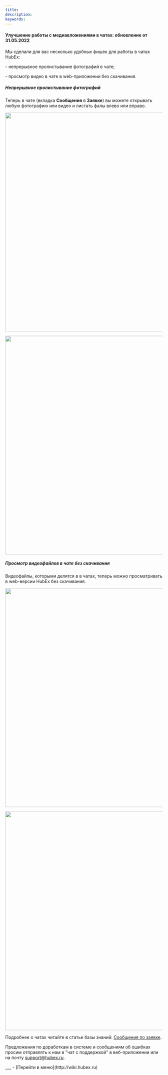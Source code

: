```yaml
---
title: 
description: 
keywords: 
---
```


#### Улучшение работы с медиавложениями в чатах: обновление от 31.05.2022
<html>
<meta charset="utf-8">

</html>
<body>

<p>Мы сделали для вас несколько удобных фишек для работы в чатах HubEx:</p>
<p>- непрерывное пролистывание фотографий в чате;</p>
<p>- просмотр видео в чате в web-приложении без скачивания.</p>

<h5>Непрерывное пролистывание фотографий</h5>
</div>
<p>Теперь в чате (вкладка <strong>Сообщения</strong> в <strong>Заявке</strong>) вы можете открывать любую фотографию или видео и листать фалы влево или вправо.</p>
<p><span style="font-weight: @ArticleID00;"><img style="display: block; margin-left: auto; margin-right: auto;" src="https://tscscreencastlive.blob.core.windows.net/uploads/g000301NP5LzzBQU4AQCBOoDSkBl6/LWR_Recording.png?sv=2019-07-07&amp;sr=b&amp;sig=RYDaZ%2BmS544Zm3APShqsPjgWEf0sktM0jOO8SWgI9Uo%3D&amp;st=2022-05-30T11%3A53%3A34Z&amp;se=2022-05-31T11%3A58%3A34Z&amp;sp=r" alt="" width="700" height="auto" /></span></p>

<p><span style="font-weight: @ArticleID00;"><img style="display: block; margin-left: auto; margin-right: auto;" src="https://tscscreencastlive.blob.core.windows.net/uploads/g000301w4MCvh8YZH2voxhkwaZmXP/LWR_Recording.png?sv=2019-07-07&amp;sr=b&amp;sig=%2BXUfkwoO2KkD3%2Bg4ip066tub6pKtY6xklbkN3UXLmTk%3D&amp;st=2022-05-30T11%3A52%3A33Z&amp;se=2022-05-31T11%3A57%3A33Z&amp;sp=r" alt="" width="700" height="auto" /></span></p>


<h5>Просмотр видеофайлов в чате без скачивания</h5>
<p>Видеофайлы, которыми делятся в в чатах, теперь можно просматривать в web-версии HubEx без скачивания.&nbsp;</p>
<p><span style="font-weight: @ArticleID00;"><img style="display: block; margin-left: auto; margin-right: auto;" src="https://tscscreencastlive.blob.core.windows.net/uploads/g000301KGKJbbixqRwK9Tu673YNUP/LWR_Recording.png?sv=2019-07-07&amp;sr=b&amp;sig=ghMvCYJTuuCDm3TQjmSYjLWmvaOuyGTDbUX%2FGqsYutc%3D&amp;st=2022-05-30T12%3A06%3A26Z&amp;se=2022-05-31T12%3A11%3A26Z&amp;sp=r" alt="" width="700" height="auto" /></span></p>

<p><span style="font-weight: @ArticleID00;"><img style="display: block; margin-left: auto; margin-right: auto;" src="https://tscscreencastlive.blob.core.windows.net/uploads/g000301eqAFQmmzzCKHe9VLzHRpSR/LWR_Recording.png?sv=2019-07-07&amp;sr=b&amp;sig=JcOWEPIP44fH9PvzxkmNY3dY2582sbSf5ZpOIs6z7xQ%3D&amp;st=2022-05-30T12%3A07%3A54Z&amp;se=2022-05-31T12%3A12%3A54Z&amp;sp=r" alt="" width="700" height="auto" /></span></p>


<p>Подробнее о чатах читайте в статье базы знаний: <a href="https://wiki.hubex.ru/docs/FAQ/RU/user/Messages.html">Сообщения по заявке</a>.</p>

<p>Предложения по доработкам в системе и сообщениям об ошибках просим отправлять к нам в "чат с поддержкой" в веб-приложении или на почту <a href="mailto:support@hubex.ru" target="_blank" rel="noopener">support@hubex.ru</a>.</p>

</body>
___
- [Перейти в меню](http://wiki.hubex.ru)
